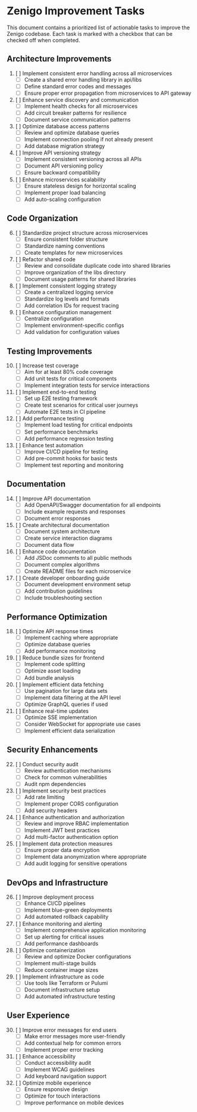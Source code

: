 # Zenigo Improvement Tasks

This document contains a prioritized list of actionable tasks to improve the Zenigo codebase. Each task is marked with a checkbox that can be checked off when completed.

## Architecture Improvements

1. [ ] Implement consistent error handling across all microservices
   - [ ] Create a shared error handling library in api/libs
   - [ ] Define standard error codes and messages
   - [ ] Ensure proper error propagation from microservices to API gateway

2. [ ] Enhance service discovery and communication
   - [ ] Implement health checks for all microservices
   - [ ] Add circuit breaker patterns for resilience
   - [ ] Document service communication patterns

3. [ ] Optimize database access patterns
   - [ ] Review and optimize database queries
   - [ ] Implement connection pooling if not already present
   - [ ] Add database migration strategy

4. [ ] Improve API versioning strategy
   - [ ] Implement consistent versioning across all APIs
   - [ ] Document API versioning policy
   - [ ] Ensure backward compatibility

5. [ ] Enhance microservices scalability
   - [ ] Ensure stateless design for horizontal scaling
   - [ ] Implement proper load balancing
   - [ ] Add auto-scaling configuration

## Code Organization

6. [ ] Standardize project structure across microservices
   - [ ] Ensure consistent folder structure
   - [ ] Standardize naming conventions
   - [ ] Create templates for new microservices

7. [ ] Refactor shared code
   - [ ] Review and consolidate duplicate code into shared libraries
   - [ ] Improve organization of the libs directory
   - [ ] Document usage patterns for shared libraries

8. [ ] Implement consistent logging strategy
   - [ ] Create a centralized logging service
   - [ ] Standardize log levels and formats
   - [ ] Add correlation IDs for request tracing

9. [ ] Enhance configuration management
   - [ ] Centralize configuration
   - [ ] Implement environment-specific configs
   - [ ] Add validation for configuration values

## Testing Improvements

10. [ ] Increase test coverage
    - [ ] Aim for at least 80% code coverage
    - [ ] Add unit tests for critical components
    - [ ] Implement integration tests for service interactions

11. [ ] Implement end-to-end testing
    - [ ] Set up E2E testing framework
    - [ ] Create test scenarios for critical user journeys
    - [ ] Automate E2E tests in CI pipeline

12. [ ] Add performance testing
    - [ ] Implement load testing for critical endpoints
    - [ ] Set performance benchmarks
    - [ ] Add performance regression testing

13. [ ] Enhance test automation
    - [ ] Improve CI/CD pipeline for testing
    - [ ] Add pre-commit hooks for basic tests
    - [ ] Implement test reporting and monitoring

## Documentation

14. [ ] Improve API documentation
    - [ ] Add OpenAPI/Swagger documentation for all endpoints
    - [ ] Include example requests and responses
    - [ ] Document error responses

15. [ ] Create architectural documentation
    - [ ] Document system architecture
    - [ ] Create service interaction diagrams
    - [ ] Document data flow

16. [ ] Enhance code documentation
    - [ ] Add JSDoc comments to all public methods
    - [ ] Document complex algorithms
    - [ ] Create README files for each microservice

17. [ ] Create developer onboarding guide
    - [ ] Document development environment setup
    - [ ] Add contribution guidelines
    - [ ] Include troubleshooting section

## Performance Optimization

18. [ ] Optimize API response times
    - [ ] Implement caching where appropriate
    - [ ] Optimize database queries
    - [ ] Add performance monitoring

19. [ ] Reduce bundle sizes for frontend
    - [ ] Implement code splitting
    - [ ] Optimize asset loading
    - [ ] Add bundle analysis

20. [ ] Implement efficient data fetching
    - [ ] Use pagination for large data sets
    - [ ] Implement data filtering at the API level
    - [ ] Optimize GraphQL queries if used

21. [ ] Enhance real-time updates
    - [ ] Optimize SSE implementation
    - [ ] Consider WebSocket for appropriate use cases
    - [ ] Implement efficient data serialization

## Security Enhancements

22. [ ] Conduct security audit
    - [ ] Review authentication mechanisms
    - [ ] Check for common vulnerabilities
    - [ ] Audit npm dependencies

23. [ ] Implement security best practices
    - [ ] Add rate limiting
    - [ ] Implement proper CORS configuration
    - [ ] Add security headers

24. [ ] Enhance authentication and authorization
    - [ ] Review and improve RBAC implementation
    - [ ] Implement JWT best practices
    - [ ] Add multi-factor authentication option

25. [ ] Implement data protection measures
    - [ ] Ensure proper data encryption
    - [ ] Implement data anonymization where appropriate
    - [ ] Add audit logging for sensitive operations

## DevOps and Infrastructure

26. [ ] Improve deployment process
    - [ ] Enhance CI/CD pipelines
    - [ ] Implement blue-green deployments
    - [ ] Add automated rollback capability

27. [ ] Enhance monitoring and alerting
    - [ ] Implement comprehensive application monitoring
    - [ ] Set up alerting for critical issues
    - [ ] Add performance dashboards

28. [ ] Optimize containerization
    - [ ] Review and optimize Docker configurations
    - [ ] Implement multi-stage builds
    - [ ] Reduce container image sizes

29. [ ] Implement infrastructure as code
    - [ ] Use tools like Terraform or Pulumi
    - [ ] Document infrastructure setup
    - [ ] Add automated infrastructure testing

## User Experience

30. [ ] Improve error messages for end users
    - [ ] Make error messages more user-friendly
    - [ ] Add contextual help for common errors
    - [ ] Implement proper error tracking

31. [ ] Enhance accessibility
    - [ ] Conduct accessibility audit
    - [ ] Implement WCAG guidelines
    - [ ] Add keyboard navigation support

32. [ ] Optimize mobile experience
    - [ ] Ensure responsive design
    - [ ] Optimize for touch interactions
    - [ ] Improve performance on mobile devices